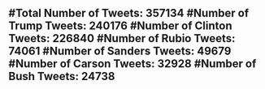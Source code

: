 #Total Number of Tweets: 357134 
#Number of Trump Tweets: 240176
#Number of Clinton Tweets: 226840
#Number of Rubio Tweets: 74061
#Number of Sanders Tweets: 49679
#Number of Carson Tweets: 32928
#Number of Bush Tweets: 24738
---
